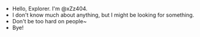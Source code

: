 - Hello, Explorer. I'm @xZz404.
- I don't know much about anything, but I might be looking for something.
- Don't be too hard on people~
- Bye!
